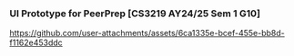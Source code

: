 ### UI Prototype for PeerPrep [CS3219 AY24/25 Sem 1 G10]

https://github.com/user-attachments/assets/6ca1335e-bcef-455e-bb8d-f1162e453ddc

